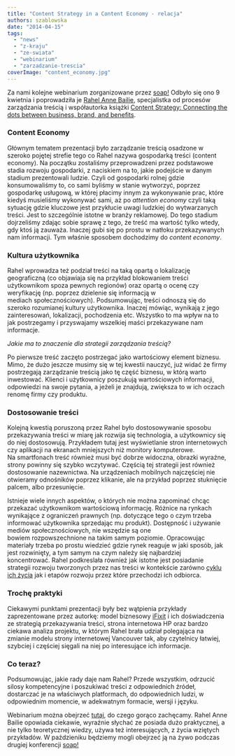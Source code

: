 ```yaml
---
title: "Content Strategy in a Content Economy - relacja"
authors: szablowska
date: "2014-04-15"
tags:
  - "news"
  - "z-kraju"
  - "ze-swiata"
  - "webinarium"
  - "zarzadzanie-trescia"
coverImage: "content_economy.jpg"
---
```


Za nami kolejne webinarium zorganizowane
przez [soap!](http://www.soapconf.com/ "soap!") Odbyło się ono 9 kwietnia i
poprowadziła
je [Rahel Anne Bailie](http://intentionaldesign.ca/profile/ "Rahel Anne Bailie"),
specjalistka od procesów zarządzania treścią i współautorka
książki [Content Strategy: Connecting the dots between business, brand, and benefits](http://thecontentstrategybook.com/ "Content Strategy").

<!--truncate-->

### Content Economy

Głównym tematem prezentacji było zarządzanie treścią osadzone w szeroko pojętej
strefie tego co Rahel nazywa gospodarką treści (content economy). Na początku
zostaliśmy przeprowadzeni przez podstawowe stadia rozwoju gospodarki, z
naciskiem na to, jakie podejście w danym stadium prezentowali ludzie. Czyli od
gospodarki rolnej gdzie konsumowaliśmy to, co sami byliśmy w stanie wytworzyć,
poprzez gospodarkę usługową, w której płacimy innym za wykonywanie prac, które
kiedyś musieliśmy wykonywać sami, aż po _attention economy_ czyli taką sytuację
gdzie kluczowe jest przykłucie uwagi ludzkiej do wytwarzanych treści. Jest to
szczególnie istotne w branży reklamowej. Do tego stadium dojrzeliśmy zdając
sobie sprawę z tego, że treść ma wartość tylko wtedy, gdy ktoś ją zauważa.
Inaczej gubi się po prostu w natłoku przekazywanych nam informacji. Tym właśnie
sposobem dochodzimy do _content economy_.

### Kultura użytkownika

Rahel wprowadza też podział treści na taką opartą o lokalizację geograficzną (co
objawiaja się na przykład blokowaniem treści użytkownikom spoza pewnych
regionów) oraz opartą o ocenę czy weryfikację (np. poprzez dzielenie się
informacją w mediach społecznościowych). Podsumowując, treści odnoszą się do
szeroko rozumianej kultury użytkownika. Inaczej mówiąc, wynikają z jego
zainteresowań, lokalizacji, pochodzenia etc. Wszystko to ma wpływ na to jak
postrzegamy i przyswajamy wszelkiej maści przekazywane nam informacje.

_Jakie ma to znaczenie dla strategii zarządzania treścią?_

Po pierwsze treść zaczęto postrzegać jako wartościowy element biznesu. Mimo, że
dużo jeszcze musimy się w tej kwestii nauczyć, już widać że firmy postrzegają
zarządzanie treścią jako tę część biznesu, w którą warto inwestować. Klienci i
użytkownicy poszukują wartościowych informacji, odpowiedzi na swoje pytania, a
jeżeli je znajdują, zwiększa to w ich oczach renomę firmy czy produktu.

### Dostosowanie treści

Kolejną kwestią poruszoną przez Rahel było dostosowywanie sposobu przekazywania
treści w miarę jak rozwija się technologia, a użytkownicy się do niej
dostosowują. Przykładem tutaj jest wyświetlanie stron internetowych czy
aplikacji na ekranach mniejszych niż monitory komputerowe. Na smartfonach treść
również musi być dobrze widoczna, obrazki wyraźne, strony powinny się szybko
wczytywać. Częścią tej strategii jest również dostosowanie nazewnictwa. Na
urządzeniach mobilnych najczęściej nie otwieramy odnośników poprzez klikanie,
ale na przykład poprzez stuknięcie palcem, albo przesunięcie.

Istnieje wiele innych aspektów, o których nie można zapominać chcąc przekazać
użytkownikom wartościową informację. Różnice na rynkach wynikające z ograniczeń
prawnych (np. dotyczące tego o czym trzeba informować użytkownika sprzedając mu
produkt). Dostępność i używanie mediów społecznościowych, nie wszędzie są one
bowiem rozpowszechnione na takim samym poziomie. Opracowując materiały trzeba po
prostu wiedzieć gdzie rynek reaguje w jaki sposób, jak jest rozwinięty, a tym
samym na czym należy się najbardziej koncentrować. Rahel podkreslała również jak
istotne jest posiadanie strategii rozwoju tworzonych przez nas treści w
kontekście zarówno
[cyklu ich życia](http://johnnyholland.org/2010/10/content-lifecycle-closing-the-loop-in-content-strategy/)
jak i etapów rozwoju przez które przechodzi ich odbiorca.

### Trochę praktyki

Ciekawymi punktami prezentacji były bez wątpienia przykłady zaprezentowane przez
autorkę: model biznesowy [iFixit](http://ifixit.com/ "iFixit") i ich
doświadczenia ze strategią przekazywania treści, strona internetowa HP oraz
bardzo ciekawa analiza projektu, w którym Rahel brała udział polegająca na
zmianie modelu strony internetowej Vancouver tak, aby czytelnicy łatwiej,
szybciej i częściej sięgali na niej po interesujące ich informacje.

### Co teraz?

Podsumowując, jakie rady daje nam Rahel? Przede wszystkim, odrzucić silosy
kompetencyjne i poszukiwać treści z odpowiednich źródeł, dostarczać je na
właściwych platformach, do odpowiednich ludzi, w odpowiednim momencie, w
adekwatnym formacie, wersji i języku.

Webinarium można obejrzeć
[tutaj](http://www.soapconf.com/another-great-webinar-content-strategy-content-economy/),
do czego gorąco zachęcamy. Rahel Anne Bailie opowiada ciekawie, wyraźnie słychać
ze posiada dużo praktycznej, a nie tylko teoretycznej wiedzy, używa też
interesujących, z życia wziętych przykładów. W paździeniku będziemy mogli
obejrzeć ją na żywo podczas drugiej konferencji
[soap!](http://www.soapconf.com/2014-conference/ "soap!")
